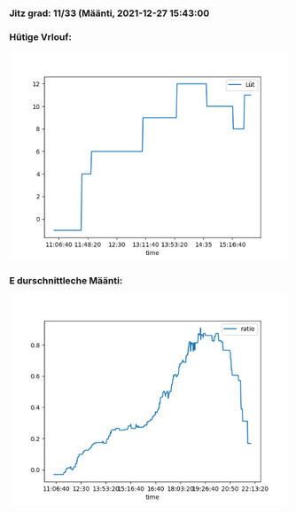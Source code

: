### Jitz grad: 11/33 (Määnti, 2021-12-27 15:43:00

### Hütige Vrlouf:
![Graph](Today.png)

### E durschnittleche Määnti:
![Graph](Määnti.png)